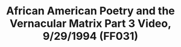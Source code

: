 ---
layout: manifest
title: African American Poetry and the Vernacular Matrix Part 3 Video, 9/29/1994 (FF031)
manifest_name: ff031

---